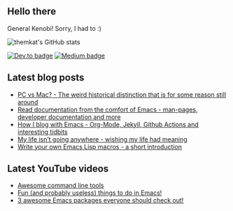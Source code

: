 ## Hello there
General Kenobi! Sorry, I had to :)

![themkat's GitHub stats](https://github-readme-stats.vercel.app/api?username=themkat)


[![Dev.to badge](https://img.shields.io/badge/-DevTo-lightgray?logo=dev.to)](https://dev.to/themkat) [![Medium badge](https://img.shields.io/badge/-Medium-darkblue?logo=medium)](https://medium.com/@themkat)


<!--
**themkat/themkat** is a ✨ _special_ ✨ repository because its `README.md` (this file) appears on your GitHub profile.

Here are some ideas to get you started:

- 🔭 I’m currently working on ...
- 🌱 I’m currently learning ...
- 👯 I’m looking to collaborate on ...
- 🤔 I’m looking for help with ...
- 💬 Ask me about ...
- 📫 How to reach me: ...
- 😄 Pronouns: ...
- ⚡ Fun fact: ...
-->


## Latest blog posts
<!-- BLOG-POST-LIST:START -->
- [PC vs Mac? - The weird historical distinction that is for some reason still around](https://themkat.net/2024/10/28/pc_vs_mac_weird_historical_notes.html)
- [Read documentation from the comfort of Emacs - man-pages, developer documentation and more](https://themkat.net/2024/10/27/docs_inside_emacs.html)
- [How I blog with Emacs - Org-Mode, Jekyll, Github Actions and interesting tidbits](https://themkat.net/2024/10/22/how_i_blog_with_emacs.html)
- [My life isn’t going anywhere - wishing my life had meaning](https://themkat.net/2024/10/21/staying_motivated.html)
- [Write your own Emacs Lisp macros - a short introduction](https://themkat.net/2024/10/17/emacs_lisp_macros.html)
<!-- BLOG-POST-LIST:END -->


## Latest YouTube videos
<!-- YOUTUBE-LIST:START -->
- [Awesome command line tools](https://www.youtube.com/watch?v=tLS9KbDhtFQ)
- [Fun &lpar;and probably useless&rpar; things to do in Emacs!](https://www.youtube.com/watch?v=G4kyCBEVvr8)
- [3 awesome Emacs packages everyone should check out!](https://www.youtube.com/watch?v=9O_0vwrLCow)
<!-- YOUTUBE-LIST:END -->
